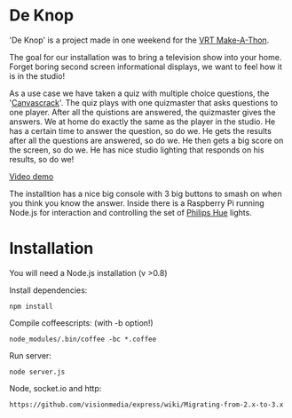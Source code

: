 De Knop
======
'De Knop' is a project made in one weekend for the [VRT Make-A-Thon](http://innovation.vrt.be/agenda/make-thon).

The goal for our installation was to bring a television show into your home. 
Forget boring second screen informational displays, we want to feel how it is in the studio!

As a use case we have taken a quiz with multiple choice questions, the '[Canvascrack](http://www.canvas.be/extra/programmas/canvascrack/index.html)'. 
The quiz plays with one quizmaster that asks questions to one player.
After all the quistions are answered, the quizmaster gives the answers.
We at home do exactly the same as the player in the studio.
He has a certain time to answer the question, so do we.
He gets the results after all the questions are answered, so do we.
He then gets a big score on the screen, so do we.
He has nice studio lighting that responds on his results, so do we!

[Video demo](http://www.youtube.com/watch?v=qT32nDD1qU8)

The installtion has a nice big console with 3 big buttons to smash on when you think you know the answer.
Inside there is a Raspberry Pi running Node.js for interaction and controlling the set of [Philips Hue](https://www.meethue.com/) lights.


Installation
============

You will need a Node.js installation (v >0.8)

Install dependencies:

    npm install

Compile coffeescripts: (with -b option!)

    node_modules/.bin/coffee -bc *.coffee

Run server:

    node server.js

Node, socket.io and http:

	https://github.com/visionmedia/express/wiki/Migrating-from-2.x-to-3.x
